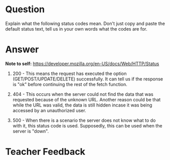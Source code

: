 # Question

Explain what the following status codes mean. Don't just copy and paste the default status text, tell us in your own words what the codes are for.

# Answer

**Note to self:** https://developer.mozilla.org/en-US/docs/Web/HTTP/Status

1. 200 - This means the request has executed the option (GET/POST/UPDATE/DELETE) successfully. It can tell us if the response is "ok" before continuing the rest of the fetch function.

2. 404 - This occurs when the server could not find the data that was requested because of the unknown URL. Another reason could be that while the URL was valid, the data is still hidden incase it was being accessed by an unauthorized user.

3. 500 - When there is a scenario the server does not know what to do with it, this status code is used. Supposedly, this can be used when the server is "down".

# Teacher Feedback
